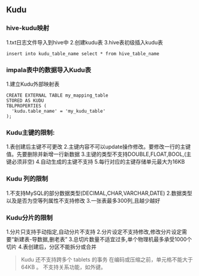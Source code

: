## Kudu


### hive-kudu映射

1.txt日志文件导入到hive中
2.创建kudu表
3.hive表初级插入kudu表

```
insert into kudu_table_name select * from hive_table_name

```

### impala表中的数据导入Kudu表

1.建立Kudu外部映射表
```
CREATE EXTERNAL TABLE my_mapping_table
STORED AS KUDU
TBLPROPERTIES (
  'kudu.table_name' = 'my_kudu_table'
);
```

### Kudu主键的限制:
1.表创建后主键不可更改
2.主键内容不可以update操作修改。要修改一行的主键值。先要删除并新增一行新数据
3.主键的类型不支持DOUBLE,FLOAT,BOOL,(主键必须非空)
4.自动生成的主键不支持
5.每行对应的主键存储单元最大为16KB

### Kudu 列的限制
1.不支持MySQL的部分数据类型(DECIMAL,CHAR,VARCHAR,DATE)
2.数据类型以及是否为空等列属性不支持修改
3.一张表最多300列,且越少越好

### Kudu分片的限制
1.分片只支持手动指定,自动分片不支持
2.分片设定不支持修改,修改分片设定需要“新建表-导数据,删老表”
3.总切片数量不适宜过多,单个物理机最多承受1000个切片
4.表创建后，分区不能拆分或合并


> Kudu 还不支持跨多个 tablets 的事务
在编码或压缩之前，单元格不能大于 64KB 。
不支持关系功能，如外键。